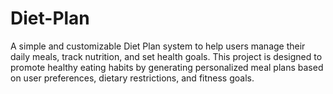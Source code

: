 # Diet-Plan
A simple and customizable Diet Plan system to help users manage their daily meals, track nutrition, and set health goals. This project is designed to promote healthy eating habits by generating personalized meal plans based on user preferences, dietary restrictions, and fitness goals.
